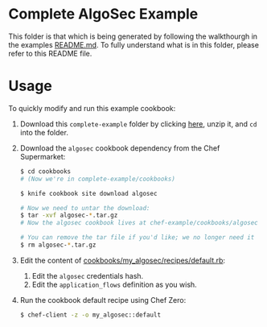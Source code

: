 # Complete AlgoSec Example

This folder is that which is being generated by following the walkthourgh in the examples [README.md](../README.md). To fully understand what is in this folder, please refer to this README file.

# Usage

To quickly modify and run this example cookbook:

1. Download this `complete-example` folder by clicking [here](https://minhaskamal.github.io/DownGit/#/home?url=https://github.com/AlmogCohen/algosec-chef/tree/master/examples/complete-example), unzip it, and `cd` into the folder.
2. Download the `algosec` cookbook dependency from the Chef Supermarket:
      
    ```bash
    $ cd cookbooks
    # (Now we're in complete-example/cookbooks)
    
    $ knife cookbook site download algosec
    
    # Now we need to untar the download:
    $ tar -xvf algosec-*.tar.gz
    # Now the algosec cookbook lives at chef-example/cookbooks/algosec
    
    # You can remove the tar file if you'd like; we no longer need it
    $ rm algosec-*.tar.gz
    ```
 
3. Edit the content of [cookbooks/my_algosec/recipes/default.rb](cookbooks/my_algosec/recipes/default.rb):
    1. Edit the `algosec` credentials hash.
    2. Edit the `application_flows` definition as you wish.
4. Run the cookbook default recipe using Chef Zero:
    
    ```bash
    $ chef-client -z -o my_algosec::default
    ```